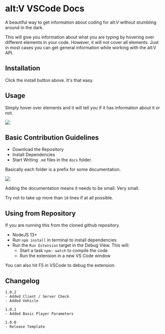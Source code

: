 # alt:V VSCode Docs

A beautiful way to get information about coding for alt:V without stumbling around in the dark.

This will give you information about what you are typing by hovering over different elements in your code. However, it will not cover all elements. Just in most cases you can get general information while working with the alt:V API.

## Installation

Click the install button above. It's that easy.

## Usage

Simply hover over elements and it will tell you if it has information about it or not.

![](https://thumbs.gfycat.com/EnviousSecondhandBullfrog-size_restricted.gif)

## Basic Contribution Guidelines

-   Download the Repository
-   Install Dependencies
-   Start Writing `.md` files in the `docs` folder.

Basically each folder is a prefix for some documentation.

![](https://i.imgur.com/gokOSIN.png)

Adding the documentation means it needs to be small. Very small.

Try not to take up more than `10` lines if at all possible.

## Using from Repository

If you are running this from the cloned github repository.

-   NodeJS 13+
-   Run `npm install` in terminal to install dependencies
-   Run the `Run Extension` target in the Debug View. This will:
    -   Start a task `npm: watch` to compile the code
    -   Run the extension in a new VS Code window

You can also hit F5 in VSCode to debug the extension.

## Changelog

```
1.0.2
- Added Client / Server Check
- Added Vehicle

1.0.1
- Added Basic Player Parameters

1.0.0
- Release Template
```
